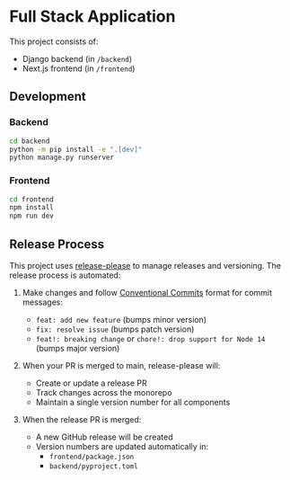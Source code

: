 # Full Stack Application

This project consists of:
- Django backend (in `/backend`)
- Next.js frontend (in `/frontend`)

## Development

### Backend

```bash
cd backend
python -m pip install -e ".[dev]"
python manage.py runserver
```

### Frontend

```bash
cd frontend
npm install
npm run dev
```

## Release Process

This project uses [release-please](https://github.com/googleapis/release-please) to manage releases and versioning. The release process is automated:

1. Make changes and follow [Conventional Commits](https://www.conventionalcommits.org/) format for commit messages:
   - `feat: add new feature` (bumps minor version)
   - `fix: resolve issue` (bumps patch version)
   - `feat!: breaking change` or `chore!: drop support for Node 14` (bumps major version)

2. When your PR is merged to main, release-please will:
   - Create or update a release PR
   - Track changes across the monorepo
   - Maintain a single version number for all components

3. When the release PR is merged:
   - A new GitHub release will be created
   - Version numbers are updated automatically in:
     - `frontend/package.json`
     - `backend/pyproject.toml` 